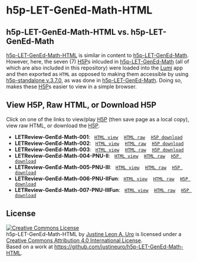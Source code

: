 # h5p-LET-GenEd-Math-HTML

## h5p-LET-GenEd-Math-HTML vs. h5p-LET-GenEd-Math
[h5p-LET-GenEd-Math-HTML](https://github.com/justineuro/h5p-LET-GenEd-Math-HTML) is similar in content to [h5p-LET-GenEd-Math](https://github.com/justineuro/h5p-LET-GenEd-Math).  However, here, the seven (7) [H5P](https://h5p.org)s inlcuded in [h5p-LET-GenEd-Math](https://github.com/justineuro/h5p-LET-GenEd-Math)  (all of which are also included in this repository) were loaded into the [Lumi](https://app.lumi.education/) app and then exported as `HTML` as opposed to making them accessible by using [h5p-standalone v.3.7.0](https://github.com/tunapanda/h5p-standalone), as was done in [h5p-LET-GenEd-Math](https://github.com/justineuro/h5p-LET-GenEd-Math). Doing so, makes these [H5P](https://h5p.org)s easier to view in a simple browser.

## View H5P, Raw HTML, or Download H5P
Click on one of the links to view/play [H5P](https://h5p.org) (then save page as a local copy), view raw HTML, or download the [H5P](https://h5p.org).
* **LETReview-GenEd-Math-001**:&nbsp;&nbsp; [`HTML view`](https://justineuro.github.io/h5p-LET-GenEd-Math-HTML/LET%20Review%20-%20GenEd%20Math%20-%20001.html)&nbsp;&nbsp;&nbsp; [`HTML raw`](https://raw.githubusercontent.com/justineuro/h5p-LET-GenEd-Math-HTML/main/LET%20Review%20-%20GenEd%20Math%20-%20001.html)&nbsp;&nbsp;&nbsp; [`H5P download`](https://github.com/justineuro/h5p-LET-GenEd-Math-HTML/raw/main/LETReview-GenEd-Math-001.h5p)
* **LETReview-GenEd-Math-002**:&nbsp;&nbsp; [`HTML view`](https://justineuro.github.io/h5p-LET-GenEd-Math-HTML/LET%20Review%20-%20GenEd%20Math%20-%20002.html)&nbsp;&nbsp;&nbsp; [`HTML raw`](https://raw.githubusercontent.com/justineuro/h5p-LET-GenEd-Math-HTML/main/LET%20Review%20-%20GenEd%20Math%20-%20002.html)&nbsp;&nbsp;&nbsp; [`H5P download`](https://github.com/justineuro/h5p-LET-GenEd-Math-HTML/raw/main/LETReview-GenEd-Math-002.h5p)
* **LETReview-GenEd-Math-003**:&nbsp;&nbsp; [`HTML view`](https://justineuro.github.io/h5p-LET-GenEd-Math-HTML/LET%20Review%20-%20GenEd%20Math%20-%20003.html)&nbsp;&nbsp;&nbsp; [`HTML raw`](https://raw.githubusercontent.com/justineuro/h5p-LET-GenEd-Math-HTML/main/LET%20Review%20-%20GenEd%20Math%20-%20003.html)&nbsp;&nbsp;&nbsp; [`H5P download`](https://github.com/justineuro/h5p-LET-GenEd-Math-HTML/raw/main/LETReview-GenEd-Math-003.h5p)
* **LETReview-GenEd-Math-004-PNU-II**:&nbsp;&nbsp; [`HTML view`](https://justineuro.github.io/h5p-LET-GenEd-Math-HTML/LET%20Review%20-%20GenEd%20Math%20-%20004%20-%20PNU-II.html)&nbsp;&nbsp;&nbsp; [`HTML raw`](https://raw.githubusercontent.com/justineuro/h5p-LET-GenEd-Math-HTML/main/LET%20Review%20-%20GenEd%20Math%20-%20004%20-%20PNU-II.html)&nbsp;&nbsp;&nbsp; [`H5P download`](https://github.com/justineuro/h5p-LET-GenEd-Math-HTML/raw/main/LETReview-GenEd-Math-004-PNU-II.h5p)
* **LETReview-GenEd-Math-005-PNU-III**:&nbsp;&nbsp; [`HTML view`](https://justineuro.github.io/h5p-LET-GenEd-Math-HTML/LET%20Review%20-%20GenEd%20Math%20-%20005%20-%20PNU-III.html)&nbsp;&nbsp;&nbsp; [`HTML raw`](https://raw.githubusercontent.com/justineuro/h5p-LET-GenEd-Math-HTML/main/LET%20Review%20-%20GenEd%20Math%20-%20005%20-%20PNU-III.html)&nbsp;&nbsp;&nbsp; [`H5P download`](https://github.com/justineuro/h5p-LET-GenEd-Math-HTML/raw/main/LETReview-GenEd-Math-005-PNU-III.h5p)
* **LETReview-GenEd-Math-006-PNU-IIFun**:&nbsp;&nbsp; [`HTML view`](https://justineuro.github.io/h5p-LET-GenEd-Math-HTML/LET%20Review%20-%20GenEd%20Math%20-%20006%20-%20PNU-IIFun.html)&nbsp;&nbsp;&nbsp; [`HTML raw`](https://raw.githubusercontent.com/justineuro/h5p-LET-GenEd-Math-HTML/main/LET%20Review%20-%20GenEd%20Math%20-%20006%20-%20PNU-IIFun.html)&nbsp;&nbsp;&nbsp; [`H5P download`](https://github.com/justineuro/h5p-LET-GenEd-Math-HTML/raw/main/LETReview-GenEd-Math-006-PNU-IIFun.h5p)
* **LETReview-GenEd-Math-007-PNU-IIIFun**:&nbsp;&nbsp; [`HTML view`](https://justineuro.github.io/h5p-LET-GenEd-Math-HTML/LET%20Review%20-%20GenEd%20Math%20-%20007%20-%20PNU-IIIFun.html)&nbsp;&nbsp;&nbsp; [`HTML raw`](https://raw.githubusercontent.com/justineuro/h5p-LET-GenEd-Math-HTML/main/LET%20Review%20-%20GenEd%20Math%20-%20007%20-%20PNU-IIIFun.html)&nbsp;&nbsp;&nbsp; [`H5P download`](https://github.com/justineuro/h5p-LET-GenEd-Math-HTML/raw/main/LETReview-GenEd-Math-007-PNU-IIIFun.h5p)

## License
<a rel="license" href="http://creativecommons.org/licenses/by/4.0/"><img alt="Creative Commons License" style="border-width:0" src="https://i.creativecommons.org/l/by/4.0/80x15.png" /></a><br /><span xmlns:dct="http://purl.org/dc/terms/" property="dct:title">h5p-LET-GenEd-Math-HTML</span> by <a xmlns:cc="http://creativecommons.org/ns#" href="https://github.com/justineuro/" property="cc:attributionName" rel="cc:attributionURL">Justine Leon A. Uro</a> is licensed under a <a rel="license" href="http://creativecommons.org/licenses/by/4.0/">Creative Commons Attribution 4.0 International License</a>.<br />Based on a work at <a xmlns:dct="http://purl.org/dc/terms/" href="https://github.com/justineuro/h5p-LET-GenEd-Math-HTML" rel="dct:source">https://github.com/justineuro/h5p-LET-GenEd-Math-HTML</a>.
